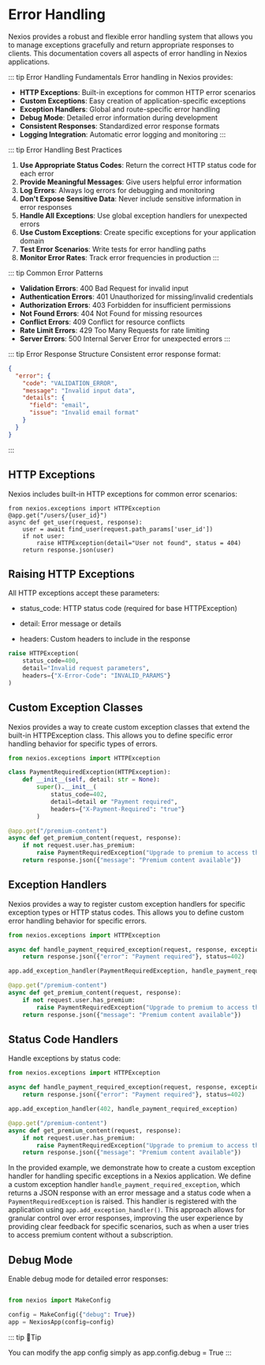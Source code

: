 # Error Handling

Nexios provides a robust and flexible error handling system that allows you to manage exceptions gracefully and return appropriate responses to clients. This documentation covers all aspects of error handling in Nexios applications.

::: tip Error Handling Fundamentals
Error handling in Nexios provides:
- **HTTP Exceptions**: Built-in exceptions for common HTTP error scenarios
- **Custom Exceptions**: Easy creation of application-specific exceptions
- **Exception Handlers**: Global and route-specific error handling
- **Debug Mode**: Detailed error information during development
- **Consistent Responses**: Standardized error response formats
- **Logging Integration**: Automatic error logging and monitoring
:::

::: tip Error Handling Best Practices
1. **Use Appropriate Status Codes**: Return the correct HTTP status code for each error
2. **Provide Meaningful Messages**: Give users helpful error information
3. **Log Errors**: Always log errors for debugging and monitoring
4. **Don't Expose Sensitive Data**: Never include sensitive information in error responses
5. **Handle All Exceptions**: Use global exception handlers for unexpected errors
6. **Use Custom Exceptions**: Create specific exceptions for your application domain
7. **Test Error Scenarios**: Write tests for error handling paths
8. **Monitor Error Rates**: Track error frequencies in production
:::

::: tip Common Error Patterns
- **Validation Errors**: 400 Bad Request for invalid input
- **Authentication Errors**: 401 Unauthorized for missing/invalid credentials
- **Authorization Errors**: 403 Forbidden for insufficient permissions
- **Not Found Errors**: 404 Not Found for missing resources
- **Conflict Errors**: 409 Conflict for resource conflicts
- **Rate Limit Errors**: 429 Too Many Requests for rate limiting
- **Server Errors**: 500 Internal Server Error for unexpected errors
:::

::: tip Error Response Structure
Consistent error response format:
```json
{
  "error": {
    "code": "VALIDATION_ERROR",
    "message": "Invalid input data",
    "details": {
      "field": "email",
      "issue": "Invalid email format"
    }
  }
}
```
:::

## HTTP Exceptions

Nexios includes built-in HTTP exceptions for common error scenarios:

```python{6}
from nexios.exceptions import HTTPException
@app.get("/users/{user_id}")
async def get_user(request, response):
    user = await find_user(request.path_params['user_id'])
    if not user:
        raise HTTPException(detail="User not found", status = 404)
    return response.json(user)
```


## Raising HTTP Exceptions
All HTTP exceptions accept these parameters:

- status_code: HTTP status code (required for base HTTPException)

- detail: Error message or details

- headers: Custom headers to include in the response

```python
raise HTTPException(
    status_code=400,
    detail="Invalid request parameters",
    headers={"X-Error-Code": "INVALID_PARAMS"}
)
```

## Custom Exception Classes

Nexios provides a way to create custom exception classes that extend the built-in HTTPException class. This allows you to define specific error handling behavior for specific types of errors.

```python
from nexios.exceptions import HTTPException

class PaymentRequiredException(HTTPException):
    def __init__(self, detail: str = None):
        super().__init__(
            status_code=402,
            detail=detail or "Payment required",
            headers={"X-Payment-Required": "true"}
        )

@app.get("/premium-content")
async def get_premium_content(request, response):
    if not request.user.has_premium:
        raise PaymentRequiredException("Upgrade to premium to access this content")
    return response.json({"message": "Premium content available"})

```

## Exception Handlers

Nexios provides a way to register custom exception handlers for specific exception types or HTTP status codes. This allows you to define custom error handling behavior for specific errors.

```python
from nexios.exceptions import HTTPException

async def handle_payment_required_exception(request, response, exception):
    return response.json({"error": "Payment required"}, status=402)

app.add_exception_handler(PaymentRequiredException, handle_payment_required_exception)

@app.get("/premium-content")
async def get_premium_content(request, response):
    if not request.user.has_premium:
        raise PaymentRequiredException("Upgrade to premium to access this content")
    return response.json({"message": "Premium content available"})      
``` 

## Status Code Handlers
Handle exceptions by status code:

```python
from nexios.exceptions import HTTPException

async def handle_payment_required_exception(request, response, exception):
    return response.json({"error": "Payment required"}, status=402)

app.add_exception_handler(402, handle_payment_required_exception)

@app.get("/premium-content")
async def get_premium_content(request, response):
    if not request.user.has_premium:
        raise PaymentRequiredException("Upgrade to premium to access this content")
    return response.json({"message": "Premium content available"})      
```


In the provided example, we demonstrate how to create a custom exception handler for handling specific exceptions in a Nexios application. We define a custom exception handler `handle_payment_required_exception`, which returns a JSON response with an error message and a status code when a `PaymentRequiredException` is raised. This handler is registered with the application using `app.add_exception_handler()`. This approach allows for granular control over error responses, improving the user experience by providing clear feedback for specific scenarios, such as when a user tries to access premium content without a subscription.


## Debug Mode
Enable debug mode for detailed error responses:

```python

from nexios import MakeConfig

config = MakeConfig({"debug": True})
app = NexiosApp(config=config)
```

::: tip 🥹Tip

You can modify the app config simply as
app.config.debug = True
:::
